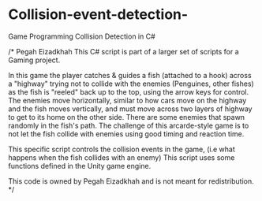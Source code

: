 # Collision-event-detection-
Game Programming Collision Detection in C#

/*
Pegah Eizadkhah
This C# script is part of a larger set of scripts for a Gaming project.

In this game the player catches & guides a fish (attached to a hook) across a "highway" trying not to collide 
with the enemies (Penguines, other fishes) as the fish is "reeled" back up to the top, 
using the arrow keys for control. The enemies move horizontally, similar to how cars move 
on the highway and the fish moves vertically, and must move across two layers of
highway to get to its home on the other side. There are some enemies that spawn 
randomly in the fish's path. The challenge of this arcarde-style 
game is to not let the fish collide with enemies using good timing and reaction time.

This specific script controls the collision events in the game,
(i.e what happens when the fish collides with an enemy)
This script uses some functions defined in the Unity game engine. 

This code is owned by Pegah Eizadkhah and is not meant for redistribution.
*/
